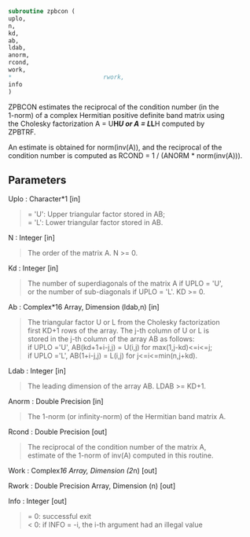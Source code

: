 ```fortran  
subroutine zpbcon (  
uplo,  
n,  
kd,  
ab,  
ldab,  
anorm,  
rcond,  
work,  
*                          rwork,  
info  
)  
```  
  
ZPBCON estimates the reciprocal of the condition number (in the  
1-norm) of a complex Hermitian positive definite band matrix using  
the Cholesky factorization A = U**H*U or A = L*L**H computed by  
ZPBTRF.  
  
An estimate is obtained for norm(inv(A)), and the reciprocal of the  
condition number is computed as RCOND = 1 / (ANORM * norm(inv(A))).  
  
## Parameters  
Uplo : Character*1 [in]  
> = 'U':  Upper triangular factor stored in AB;  
> = 'L':  Lower triangular factor stored in AB.  
  
N : Integer [in]  
> The order of the matrix A.  N >= 0.  
  
Kd : Integer [in]  
> The number of superdiagonals of the matrix A if UPLO = 'U',  
> or the number of sub-diagonals if UPLO = 'L'.  KD >= 0.  
  
Ab : Complex*16 Array, Dimension (ldab,n) [in]  
> The triangular factor U or L from the Cholesky factorization  
> first KD+1 rows of the array.  The j-th column of U or L is  
> stored in the j-th column of the array AB as follows:  
> if UPLO ='U', AB(kd+1+i-j,j) = U(i,j) for max(1,j-kd)<=i<=j;  
> if UPLO ='L', AB(1+i-j,j)    = L(i,j) for j<=i<=min(n,j+kd).  
  
Ldab : Integer [in]  
> The leading dimension of the array AB.  LDAB >= KD+1.  
  
Anorm : Double Precision [in]  
> The 1-norm (or infinity-norm) of the Hermitian band matrix A.  
  
Rcond : Double Precision [out]  
> The reciprocal of the condition number of the matrix A,  
> estimate of the 1-norm of inv(A) computed in this routine.  
  
Work : Complex*16 Array, Dimension (2*n) [out]  
  
Rwork : Double Precision Array, Dimension (n) [out]  
  
Info : Integer [out]  
> = 0:  successful exit  
> < 0:  if INFO = -i, the i-th argument had an illegal value  
  
